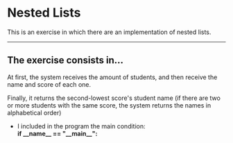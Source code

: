 # Nested Lists

This is an exercise in which there are an implementation of nested lists.

---

## The exercise consists in...
At first, the system receives the amount of students, and then receive the name
and score of each one.

Finally, it returns the second-lowest score's student name (if there are two or more
students with the same score, the system returns the names in alphabetical order)

* I included in the program the main condition:  
        __if \_\_name\_\_ == "\_\_main\_\_":__